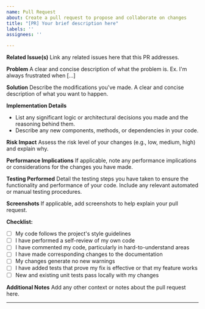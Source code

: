 ```yaml
---
name: Pull Request
about: Create a pull request to propose and collaborate on changes
title: "[PR] Your brief description here"
labels: ''
assignees: ''

---
```


**Related Issue(s)**
Link any related issues here that this PR addresses.

**Problem**
A clear and concise description of what the problem is. Ex. I'm always frustrated when [...]

**Solution**
Describe the modifications you've made. A clear and concise description of what you want to happen.

**Implementation Details**
- List any significant logic or architectural decisions you made and the reasoning behind them.
- Describe any new components, methods, or dependencies in your code.

**Risk Impact**
Assess the risk level of your changes (e.g., low, medium, high) and explain why.

**Performance Implications**
If applicable, note any performance implications or considerations for the changes you have made.

**Testing Performed**
Detail the testing steps you have taken to ensure the functionality and performance of your code. Include any relevant automated or manual testing procedures.

**Screenshots**
If applicable, add screenshots to help explain your pull request.

**Checklist:**
- [ ] My code follows the project's style guidelines
- [ ] I have performed a self-review of my own code
- [ ] I have commented my code, particularly in hard-to-understand areas
- [ ] I have made corresponding changes to the documentation
- [ ] My changes generate no new warnings
- [ ] I have added tests that prove my fix is effective or that my feature works
- [ ] New and existing unit tests pass locally with my changes

**Additional Notes**
Add any other context or notes about the pull request here.

---

